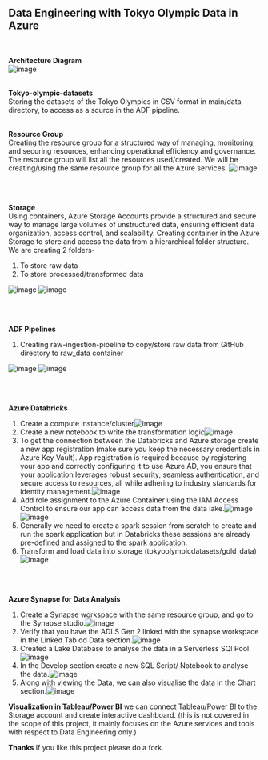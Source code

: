 <h2>Data Engineering with Tokyo Olympic Data in Azure</h2>
<br>

**Architecture Diagram**<br>
![image](https://github.com/user-attachments/assets/a0cf0b7a-2132-4c77-8576-18fadef1c8f2)
<br>
<br>

**Tokyo-olympic-datasets**<br>
Storing the datasets of the Tokyo Olympics in CSV format in main/data directory, to access as a source in the ADF pipeline.
<br>
<br>

**Resource Group**<br>
Creating the resource group for a structured way of managing, monitoring, and securing resources, enhancing operational efficiency and governance.
The resource group will list all the resources used/created.
We will be creating/using the same resource group for all the Azure services.
![image](https://github.com/user-attachments/assets/c28e8fbc-f1b1-4cb1-9160-38297b0811c8)

<br>
<br>

**Storage**<br>
Using containers, Azure Storage Accounts provide a structured and secure way to manage large volumes of unstructured data, ensuring efficient data organization, access control, and scalability.
Creating container in the Azure Storage to store and access the data from a hierarchical folder structure. We are creating 2 folders-
1. To store raw data
2. To store processed/transformed data

![image](https://github.com/user-attachments/assets/4fcbd8db-5351-4e19-addd-6736e2e4e4b1)
![image](https://github.com/user-attachments/assets/e0497cd8-dbaf-4cd8-9039-ae19a5f04b44)

<br>
<br>

**ADF Pipelines**<br>
1. Creating raw-ingestion-pipeline to copy/store raw data from GitHub directory to raw_data container

![image](https://github.com/user-attachments/assets/d89a14cc-4ccb-42aa-80e1-acde6c3b247a)
![image](https://github.com/user-attachments/assets/3d862643-4bf2-40f3-847c-f863b02ffadc)

<br>
<br>

**Azure Databricks**<br>
1. Create a compute instance/cluster![image](https://github.com/user-attachments/assets/01f847fd-6864-41f5-93b0-023f51d2888d)
2. Create a new notebook to write the transformation logic![image](https://github.com/user-attachments/assets/0ff9e2f6-49a8-4af4-908e-32884f25a355)
3. To get the connection between the Databricks and Azure storage create a new app registration (make sure you keep the necessary credentials in Azure Key Vault). App registration is required because by registering your app and correctly configuring it to use Azure AD, you ensure that your application leverages robust security, seamless authentication, and secure access to resources, all while adhering to industry standards for identity management.![image](https://github.com/user-attachments/assets/74c82968-8bfc-4839-9035-b91686281ecc)
4. Add role assignment to the Azure Container using the IAM Access Control to ensure our app can access data from the data lake.![image](https://github.com/user-attachments/assets/72250b77-696b-4588-8c0a-7d27002cf70c)
![image](https://github.com/user-attachments/assets/43f1715c-4b85-4685-8652-577c9071327c)
5. Generally we need to create a spark session from scratch to create and run the spark application but in Databricks these sessions are already pre-defined and assigned to the spark application.
6. Transform and load data into storage (tokyoolympicdatasets/gold_data)![image](https://github.com/user-attachments/assets/d5b1d7f5-4102-4efe-aba3-55b2f41a56ea)

<br>
<br>

**Azure Synapse for Data Analysis**
1. Create a Synapse workspace with the same resource group, and go to the Synapse studio.![image](https://github.com/user-attachments/assets/440bbb52-ffbf-46b0-9b6a-a46683c847ff)
2. Verify that you have the ADLS Gen 2 linked with the synapse workspace in the Linked Tab od Data section.![image](https://github.com/user-attachments/assets/c5f5a3bc-ad4e-449f-bde8-ae6f7df1888d)
3. Created a Lake Database to analyse the data in a Serverless SQl Pool.![image](https://github.com/user-attachments/assets/fae330a3-3d00-4984-971a-5da5a8a0ad9f)
4. In the Develop section create a new SQL Script/ Notebook to analyse the data.![image](https://github.com/user-attachments/assets/fb632433-15b8-4261-b7d7-dbfef8b13cb7)
5. Along with viewing the Data, we can also visualise the data in the Chart section.![image](https://github.com/user-attachments/assets/c8f19a9c-a444-47e8-9428-2df8d1ad8e9b)

**Visualization in Tableau/Power BI**
we can connect Tableau/Power BI to the Storage account and create interactive dashboard. (this is not covered in the scope of this project, it mainly focuses on the Azure services and tools with respect to Data Engineering only.)

**Thanks**
If you like this project please do a fork.







